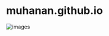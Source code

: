 # muhanan.github.io
![images](https://user-images.githubusercontent.com/96911782/149271558-54d5900c-fa1a-4fec-8393-bb0f918cadf3.jpeg)
